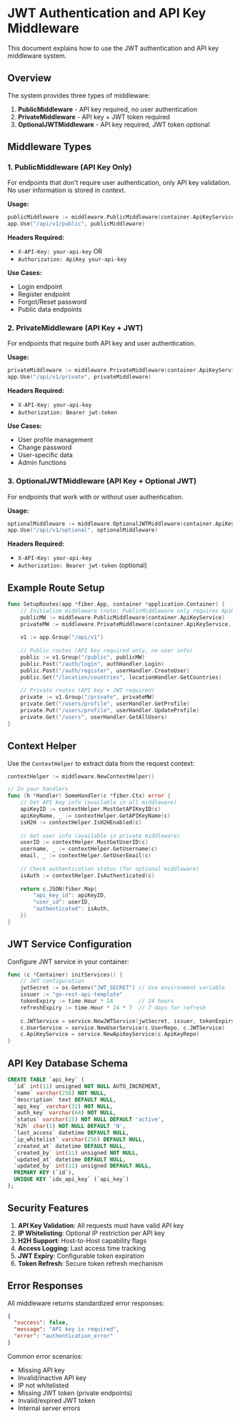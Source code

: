 # JWT Authentication and API Key Middleware

This document explains how to use the JWT authentication and API key middleware system.

## Overview

The system provides three types of middleware:

1. **PublicMiddleware** - API key required, no user authentication
2. **PrivateMiddleware** - API key + JWT token required  
3. **OptionalJWTMiddleware** - API key required, JWT token optional

## Middleware Types

### 1. PublicMiddleware (API Key Only)
For endpoints that don't require user authentication, only API key validation. No user information is stored in context.

**Usage:**
```go
publicMiddleware := middleware.PublicMiddleware(container.ApiKeyService)
app.Use("/api/v1/public", publicMiddleware)
```

**Headers Required:**
- `X-API-Key: your-api-key` OR
- `Authorization: ApiKey your-api-key`

**Use Cases:**
- Login endpoint
- Register endpoint  
- Forgot/Reset password
- Public data endpoints

### 2. PrivateMiddleware (API Key + JWT)
For endpoints that require both API key and user authentication.

**Usage:**
```go
privateMiddleware := middleware.PrivateMiddleware(container.ApiKeyService, container.JWTService)
app.Use("/api/v1/private", privateMiddleware)
```

**Headers Required:**
- `X-API-Key: your-api-key`
- `Authorization: Bearer jwt-token`

**Use Cases:**
- User profile management
- Change password
- User-specific data
- Admin functions

### 3. OptionalJWTMiddleware (API Key + Optional JWT)
For endpoints that work with or without user authentication.

**Usage:**
```go
optionalMiddleware := middleware.OptionalJWTMiddleware(container.ApiKeyService, container.JWTService)
app.Use("/api/v1/optional", optionalMiddleware)
```

**Headers Required:**
- `X-API-Key: your-api-key`
- `Authorization: Bearer jwt-token` (optional)

## Example Route Setup

```go
func SetupRoutes(app *fiber.App, container *application.Container) {
    // Initialize middleware (note: PublicMiddleware only requires ApiKeyService)
    publicMW := middleware.PublicMiddleware(container.ApiKeyService)
    privateMW := middleware.PrivateMiddleware(container.ApiKeyService, container.JWTService)
    
    v1 := app.Group("/api/v1")
    
    // Public routes (API key required only, no user info)
    public := v1.Group("/public", publicMW)
    public.Post("/auth/login", authHandler.Login)
    public.Post("/auth/register", userHandler.CreateUser)
    public.Get("/location/countries", locationHandler.GetCountries)
    
    // Private routes (API key + JWT required)
    private := v1.Group("/private", privateMW)
    private.Get("/users/profile", userHandler.GetProfile)
    private.Put("/users/profile", userHandler.UpdateProfile)
    private.Get("/users", userHandler.GetAllUsers)
}
```

## Context Helper

Use the `ContextHelper` to extract data from the request context:

```go
contextHelper := middleware.NewContextHelper()

// In your handlers
func (h *Handler) SomeHandler(c *fiber.Ctx) error {
    // Get API key info (available in all middleware)
    apiKeyID := contextHelper.MustGetAPIKeyID(c)
    apiKeyName, _ := contextHelper.GetAPIKeyName(c)
    isH2H := contextHelper.IsH2HEnabled(c)
    
    // Get user info (available in private middleware)
    userID := contextHelper.MustGetUserID(c)
    username, _ := contextHelper.GetUsername(c)
    email, _ := contextHelper.GetUserEmail(c)
    
    // Check authentication status (for optional middleware)
    isAuth := contextHelper.IsAuthenticated(c)
    
    return c.JSON(fiber.Map{
        "api_key_id": apiKeyID,
        "user_id": userID,
        "authenticated": isAuth,
    })
}
```

## JWT Service Configuration

Configure JWT service in your container:

```go
func (c *Container) initServices() {
    // JWT configuration
    jwtSecret := os.Getenv("JWT_SECRET") // Use environment variable
    issuer := "go-rest-api-template"
    tokenExpiry := time.Hour * 24        // 24 hours
    refreshExpiry := time.Hour * 24 * 7  // 7 days for refresh
    
    c.JWTService = service.NewJWTService(jwtSecret, issuer, tokenExpiry, refreshExpiry)
    c.UserService = service.NewUserService(c.UserRepo, c.JWTService)
    c.ApiKeyService = service.NewApiKeyService(c.ApiKeyRepo)
}
```

## API Key Database Schema

```sql
CREATE TABLE `api_key` (
  `id` int(11) unsigned NOT NULL AUTO_INCREMENT,
  `name` varchar(256) NOT NULL,
  `description` text DEFAULT NULL,
  `api_key` varchar(32) NOT NULL,
  `auth_key` varchar(64) NOT NULL,
  `status` varchar(15) NOT NULL DEFAULT 'active',
  `h2h` char(1) NOT NULL DEFAULT 'N',
  `last_access` datetime DEFAULT NULL,
  `ip_whitelist` varchar(256) DEFAULT NULL,
  `created_at` datetime DEFAULT NULL,
  `created_by` int(11) unsigned NOT NULL,
  `updated_at` datetime DEFAULT NULL,
  `updated_by` int(11) unsigned DEFAULT NULL,
  PRIMARY KEY (`id`),
  UNIQUE KEY `idx_api_key` (`api_key`)
);
```

## Security Features

1. **API Key Validation**: All requests must have valid API key
2. **IP Whitelisting**: Optional IP restriction per API key
3. **H2H Support**: Host-to-Host capability flags
4. **Access Logging**: Last access time tracking
5. **JWT Expiry**: Configurable token expiration
6. **Token Refresh**: Secure token refresh mechanism

## Error Responses

All middleware returns standardized error responses:

```json
{
  "success": false,
  "message": "API key is required",
  "error": "authentication_error"
}
```

Common error scenarios:
- Missing API key
- Invalid/inactive API key  
- IP not whitelisted
- Missing JWT token (private endpoints)
- Invalid/expired JWT token
- Internal server errors

